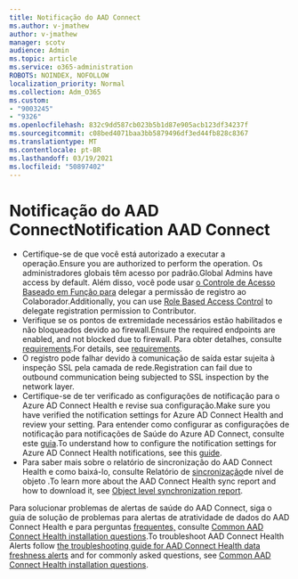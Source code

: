 ```yaml
---
title: Notificação do AAD Connect
ms.author: v-jmathew
author: v-jmathew
manager: scotv
audience: Admin
ms.topic: article
ms.service: o365-administration
ROBOTS: NOINDEX, NOFOLLOW
localization_priority: Normal
ms.collection: Adm_O365
ms.custom:
- "9003245"
- "9326"
ms.openlocfilehash: 832c9dd587cb023b5b1d87e905acb123df34237f
ms.sourcegitcommit: c08bed4071baa3bb5879496df3ed44fb828c8367
ms.translationtype: MT
ms.contentlocale: pt-BR
ms.lasthandoff: 03/19/2021
ms.locfileid: "50897402"
---
```

# <a name="notification-aad-connect"></a><span data-ttu-id="9be1a-102">Notificação do AAD Connect</span><span class="sxs-lookup"><span data-stu-id="9be1a-102">Notification AAD Connect</span></span>

- <span data-ttu-id="9be1a-103">Certifique-se de que você está autorizado a executar a operação.</span><span class="sxs-lookup"><span data-stu-id="9be1a-103">Ensure you are authorized to perform the operation.</span></span> <span data-ttu-id="9be1a-104">Os administradores globais têm acesso por padrão.</span><span class="sxs-lookup"><span data-stu-id="9be1a-104">Global Admins have access by default.</span></span> <span data-ttu-id="9be1a-105">Além disso, você pode usar [o Controle de Acesso Baseado em Função para](https://docs.microsoft.com/azure/active-directory/connect-health/active-directory-aadconnect-health-operations) delegar a permissão de registro ao Colaborador.</span><span class="sxs-lookup"><span data-stu-id="9be1a-105">Additionally, you can use [Role Based Access Control](https://docs.microsoft.com/azure/active-directory/connect-health/active-directory-aadconnect-health-operations) to delegate registration permission to Contributor.</span></span>
- <span data-ttu-id="9be1a-106">Verifique se os pontos de extremidade necessários estão habilitados e não bloqueados devido ao firewall.</span><span class="sxs-lookup"><span data-stu-id="9be1a-106">Ensure the required endpoints are enabled, and not blocked due to firewall.</span></span> <span data-ttu-id="9be1a-107">Para obter detalhes, consulte [requirements](https://docs.microsoft.com/azure/active-directory/hybrid/how-to-connect-health-agent-install).</span><span class="sxs-lookup"><span data-stu-id="9be1a-107">For details, see [requirements](https://docs.microsoft.com/azure/active-directory/hybrid/how-to-connect-health-agent-install).</span></span>
- <span data-ttu-id="9be1a-108">O registro pode falhar devido à comunicação de saída estar sujeita à inspeção SSL pela camada de rede.</span><span class="sxs-lookup"><span data-stu-id="9be1a-108">Registration can fail due to outbound communication being subjected to SSL inspection by the network layer.</span></span>
- <span data-ttu-id="9be1a-109">Certifique-se de ter verificado as configurações de notificação para o Azure AD Connect Health e revise sua configuração.</span><span class="sxs-lookup"><span data-stu-id="9be1a-109">Make sure you have verified the notification settings for Azure AD Connect Health and review your setting.</span></span> <span data-ttu-id="9be1a-110">Para entender como configurar as configurações de notificação para notificações de Saúde do Azure AD Connect, consulte este [guia](https://docs.microsoft.com/azure/active-directory/hybrid/how-to-connect-health-operations).</span><span class="sxs-lookup"><span data-stu-id="9be1a-110">To understand how to configure the notification settings for Azure AD Connect Health notifications, see this [guide](https://docs.microsoft.com/azure/active-directory/hybrid/how-to-connect-health-operations).</span></span>
- <span data-ttu-id="9be1a-111">Para saber mais sobre o relatório de sincronização do AAD Connect Health e como baixá-lo, consulte Relatório de [sincronização](https://docs.microsoft.com/azure/active-directory/hybrid/how-to-connect-health-sync)de nível de objeto .</span><span class="sxs-lookup"><span data-stu-id="9be1a-111">To learn more about the AAD Connect Health sync report and how to download it, see [Object level synchronization report](https://docs.microsoft.com/azure/active-directory/hybrid/how-to-connect-health-sync).</span></span>

<span data-ttu-id="9be1a-112">Para solucionar problemas de alertas de saúde do AAD Connect, siga o guia de solução de problemas para alertas de atratividade de dados do AAD Connect Health e para perguntas [frequentes,](https://docs.microsoft.com/azure/active-directory/hybrid/how-to-connect-health-data-freshness) consulte [Common AAD Connect Health installation questions](https://docs.microsoft.com/azure/active-directory/hybrid/reference-connect-health-faq).</span><span class="sxs-lookup"><span data-stu-id="9be1a-112">To troubleshoot AAD Connect Health Alerts follow [the troubleshooting guide for AAD Connect Health data freshness alerts](https://docs.microsoft.com/azure/active-directory/hybrid/how-to-connect-health-data-freshness) and for commonly asked questions, see [Common AAD Connect Health installation questions](https://docs.microsoft.com/azure/active-directory/hybrid/reference-connect-health-faq).</span></span>

